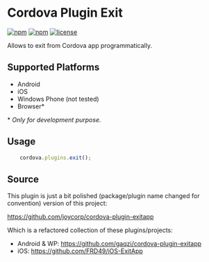 # Cordova Plugin Exit
[![npm](https://img.shields.io/npm/v/cordova-plugin-exit.svg?style=flat-square)](https://www.npmjs.com/package/cordova-plugin-exit)
[![npm](https://img.shields.io/npm/dm/cordova-plugin-exit.svg?style=flat-square)](https://www.npmjs.com/package/cordova-plugin-exit)
[![license](https://img.shields.io/github/license/cakuki/cordova-plugin-exit.svg?style=flat-square)](LICENSE)

Allows to exit from Cordova app programmatically.

## Supported Platforms

- Android
- iOS
- Windows Phone (not tested)
- Browser*

\* _Only for development purpose._

## Usage

```js
    cordova.plugins.exit();
```

## Source

This plugin is just a bit polished (package/plugin name changed for convention) version of this project:

https://github.com/joycorp/cordova-plugin-exitapp

Which is a refactored collection of these plugins/projects:

- Android & WP: https://github.com/gaqzi/cordova-plugin-exitapp
- iOS: https://github.com/FRD49/iOS-ExitApp

